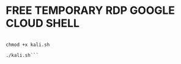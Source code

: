 # FREE TEMPORARY RDP GOOGLE CLOUD SHELL

```wget -O kali.sh https://raw.githubusercontent.com/FakeRajbhx/Test/main/kali.sh > /dev/null 2>&1

chmod +x kali.sh

./kali.sh```
